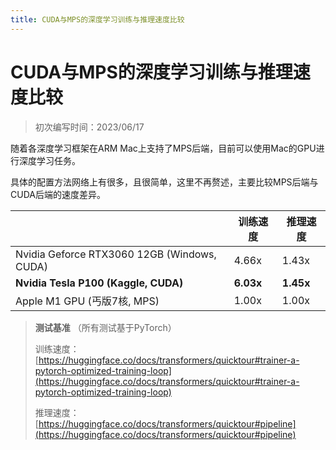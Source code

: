 ```yaml
---
title: CUDA与MPS的深度学习训练与推理速度比较
---
```


# CUDA与MPS的深度学习训练与推理速度比较

> 初次编写时间：2023/06/17

随着各深度学习框架在ARM Mac上支持了MPS后端，目前可以使用Mac的GPU进行深度学习任务。

具体的配置方法网络上有很多，且很简单，这里不再赘述，主要比较MPS后端与CUDA后端的速度差异。

|                                             | 训练速度  | 推理速度  |
| ------------------------------------------- | --------- | --------- |
| Nvidia Geforce RTX3060 12GB (Windows, CUDA) | 4.66x     | 1.43x     |
| **Nvidia Tesla P100 (Kaggle, CUDA)**        | **6.03x** | **1.45x** |
| Apple M1 GPU (丐版7核, MPS)                 | 1.00x     | 1.00x     |

> **测试基准** （所有测试基于PyTorch）
>
> 训练速度：[https://huggingface.co/docs/transformers/quicktour#trainer-a-pytorch-optimized-training-loop](https://huggingface.co/docs/transformers/quicktour#trainer-a-pytorch-optimized-training-loop)
>
> 推理速度：[https://huggingface.co/docs/transformers/quicktour#pipeline](https://huggingface.co/docs/transformers/quicktour#pipeline)
